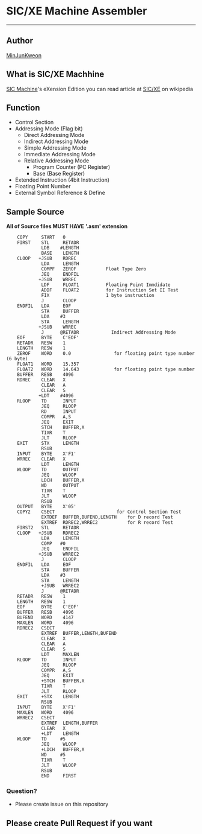 # SIC/XE Machine Assembler
--------------------------

## Author
[MinJunKweon](http://github.com/MinJunKweon)

## What is SIC/XE Machhine
[SIC Machine](https://en.wikipedia.org/wiki/Simplified_Instructional_Computer)'s eXension Edition
you can read article at [SIC/XE](https://en.wikipedia.org/wiki/SIC/XE) on wikipedia

## Function
* Control Section
* Addressing Mode (Flag bit)
	* Direct Addressing Mode
	* Indirect Addressing Mode
	* Simple Addressing Mode
	* Immediate Addressing Mode
	* Relative Addressing Mode
		* Program Counter (PC Register)
		* Base	(Base Register)
* Extended Instruction (4bit Instruction)
* Floating Point Number
* External Symbol Reference & Define

## Sample Source
**All of Source files MUST HAVE '.asm' extension**
```
	COPY     START   0              
	FIRST    STL     RETADR            
	         LDB    #LENGTH             
	         BASE    LENGTH             
	CLOOP   +JSUB    RDREC              
	         LDA     LENGTH           
	         COMPF	 ZEROF			 Float Type Zero           
	         JEQ     ENDFIL              
	        +JSUB    WRREC
			 LDF	 FLOAT1			 Floating Point Immdidate
			 ADDF	 FLOAT2			 for Instruction Set II Test
			 FIX					 1 byte instruction
	         J       CLOOP 
	ENDFIL   LDA     EOF             
	         STA     BUFFER 
	         LDA    #3            
	         STA     LENGTH           
	        +JSUB    WRREC
	         J      @RETADR            Indirect Addressing Mode
	EOF      BYTE    C'EOF' 
	RETADR   RESW    1
	LENGTH   RESW    1
	ZEROF	 WORD	 0.0				for floating point type number (6 byte)
	FLOAT1	 WORD	 15.357
	FLOAT2	 WORD	 14.643				for floating point type number
	BUFFER   RESB    4096
	RDREC    CLEAR   X
	         CLEAR   A
	         CLEAR   S
	        +LDT    #4096
	RLOOP    TD      INPUT    
	         JEQ     RLOOP          
	         RD      INPUT
	         COMPR   A,S             
	         JEQ     EXIT       
	         STCH    BUFFER,X              
	         TIXR    T                          
	         JLT     RLOOP            
	EXIT     STX     LENGTH         
	         RSUB             
	INPUT    BYTE    X'F1'                
	WRREC    CLEAR   X         
	         LDT     LENGTH            
	WLOOP    TD      OUTPUT           
	         JEQ     WLOOP              
	         LDCH    BUFFER,X 
	         WD      OUTPUT
	         TIXR    T
	         JLT     WLOOP
	         RSUB
	OUTPUT   BYTE    X'05'
	COPY2	 CSECT						 for Control Section Test
			 EXTDEF	 BUFFER,BUFEND,LENGTH	 for D record Test
			 EXTREF	 RDREC2,WRREC2			 for R record Test
	FIRST2	 STL	 RETADR
	CLOOP	+JSUB	 RDREC2
			 LDA	 LENGTH
			 COMP	#0
			 JEQ	 ENDFIL
			+JSUB	 WRREC2
			 J		 CLOOP
	ENDFIL	 LDA	 EOF
			 STA	 BUFFER
			 LDA	#3
			 STA	 LENGTH
			 +JSUB	 WRREC2
			 J		@RETADR
	RETADR	 RESW	 1
	LENGTH	 RESW	 1
	EOF		 BYTE	 C'EOF'
	BUFFER	 RESB	 4096
	BUFEND	 WORD	 4147
	MAXLEN	 WORD	 4096
	RDREC2	 CSECT
			 EXTREF	 BUFFER,LENGTH,BUFEND
		 	 CLEAR	 X
			 CLEAR	 A
			 CLEAR	 S
			 LDT	 MAXLEN
	RLOOP	 TD		 INPUT
			 JEQ	 RLOOP
			 COMPR	 A,S
			 JEQ	 EXIT
			 +STCH	 BUFFER,X
			 TIXR	 T
			 JLT	 RLOOP
	EXIT	 +STX	 LENGTH
			 RSUB
	INPUT	 BYTE	 X'F1'
	MAXLEN	 WORD	 4096
	WRREC2	 CSECT
			 EXTREF	 LENGTH,BUFFER
			 CLEAR	 X
			 +LDT	 LENGTH
	WLOOP	 TD		#5
			 JEQ	 WLOOP
			 +LDCH	 BUFFER,X
			 WD		#5
			 TIXR	 T
			 JLT	 WLOOP
			 RSUB
			 END	 FIRST 
```

### Question?
* Please create issue on this repository

## Please create Pull Request if you want
